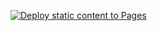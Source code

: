 [![Deploy static content to Pages](https://github.com/sudo-self/macOS-USB/actions/workflows/static.yml/badge.svg)](https://github.com/sudo-self/macOS-USB/actions/workflows/static.yml)

